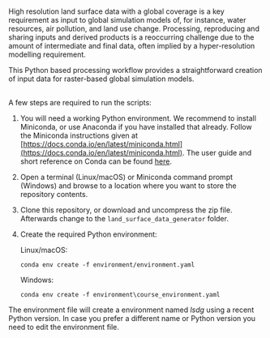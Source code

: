 #

High resolution land surface data with a global coverage is a key requirement as input to global simulation models of, for instance, water resources, air pollution, and land use change.
Processing, reproducing and sharing inputs and derived products is a reoccurring challenge due to the amount of intermediate and final data, often implied by a hyper-resolution modelling requirement.

This Python based processing workflow provides a straightforward creation of input data for raster-based global simulation models.

##

A few steps are required to run the scripts:

 1. You will need a working Python environment.
    We recommend to install Miniconda, or use Anaconda if you have installed that already.
    Follow the Miniconda instructions given at [https://docs.conda.io/en/latest/miniconda.html](https://docs.conda.io/en/latest/miniconda.html).
    The user guide and short reference on Conda can be found [here](https://docs.conda.io/projects/conda/en/latest/user-guide/cheatsheet.html).

 2. Open a terminal (Linux/macOS) or Miniconda command prompt (Windows) and browse to a location where you want to store the repository contents.

 3. Clone this repository, or download and uncompress the zip file. Afterwards change to the `land_surface_data_generator` folder.

 4. Create the required Python environment:

    Linux/macOS:

    `conda env create -f environment/environment.yaml`

    Windows:

    `conda env create -f environment\course_environment.yaml`


The environment file will create a environment named *lsdg* using a recent Python version.
In case you prefer a different name or Python version you need to edit the environment file.

